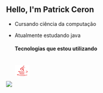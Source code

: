 ## Hello, I'm Patrick Ceron

- Cursando ciência da computação
- Atualmente estudando java


  #### Tecnologias que estou utilizando
  <div style="display: inline_block"><br>
  <img align="center" alt="Patrick-java" height="30" width="40" src="https://raw.githubusercontent.com/devicons/devicon/master/icons/java/java-plain.svg">
  
<div>
  <a href="https://github.com/PatrickCeron">
  <img height="160em" src="https://github-readme-stats.vercel.app/api?username=PatrickCeron&show_icons=true&theme=dark&include_all_commits=true&count_private=true"/>
